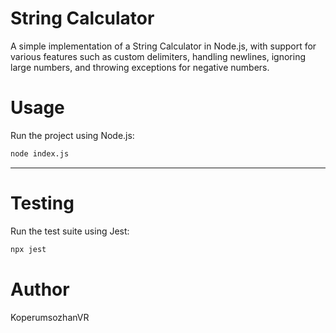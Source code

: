 
# String Calculator

A simple implementation of a String Calculator in Node.js, with support for various features such as custom delimiters, handling newlines, ignoring large numbers, and throwing exceptions for negative numbers.

# Usage

Run the project using Node.js:
```bash
node index.js
```

---

# Testing

Run the test suite using Jest:
```bash
npx jest
```
# Author

KoperumsozhanVR

